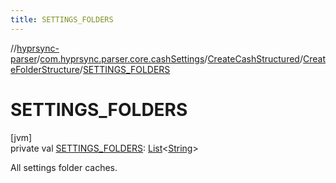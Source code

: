 ```yaml
---
title: SETTINGS_FOLDERS
---
```

//[hyprsync-parser](../../../../index.html)/[com.hyprsync.parser.core.cashSettings](../../index.html)/[CreateCashStructured](../index.html)/[CreateFolderStructure](index.html)/[SETTINGS_FOLDERS](-s-e-t-t-i-n-g-s_-f-o-l-d-e-r-s.html)



# SETTINGS_FOLDERS



[jvm]\
private val [SETTINGS_FOLDERS](-s-e-t-t-i-n-g-s_-f-o-l-d-e-r-s.html): [List](https://kotlinlang.org/api/core/kotlin-stdlib/kotlin.collections/-list/index.html)&lt;[String](https://kotlinlang.org/api/core/kotlin-stdlib/kotlin/-string/index.html)&gt;



All settings folder caches.



